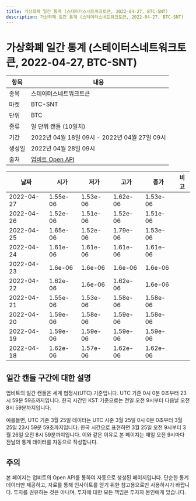 ```yaml
---
title: 가상화폐 일간 통계 (스테이터스네트워크토큰, 2022-04-27, BTC-SNT)
description: 가상화폐 일간 통계 (스테이터스네트워크토큰, 2022-04-27, BTC-SNT)
---
```



가상화폐 일간 통계 (스테이터스네트워크토큰, 2022-04-27, BTC-SNT)
===

|항목|내용|
|--|--|
|종목|스테이터스네트워크토큰|
|마켓|BTC-SNT|
|단위|BTC|
|종류|일 단위 캔들 (10일치)|
|기간|2022년 04월 18일 09시 - 2022년 04월 27일 09시|
|생성일|2022년 04월 28일 09시|
|출처|[업비트 Open API](https://docs.upbit.com)|


|날짜|시가|저가|고가|종가|비고|
|--|--|--|--|--|--|
|2022-04-27|1.55e-06|1.53e-06|1.62e-06|1.53e-06|    |
|2022-04-26|1.52e-06|1.51e-06|1.52e-06|1.51e-06|    |
|2022-04-25|1.65e-06|1.52e-06|1.79e-06|1.53e-06|    |
|2022-04-24|1.61e-06|1.61e-06|1.61e-06|1.61e-06|    |
|2022-04-23|1.6e-06|1.6e-06|1.6e-06|1.6e-06|    |
|2022-04-22|1.62e-06|1.6e-06|1.62e-06|1.6e-06|    |
|2022-04-21|1.55e-06|1.53e-06|1.58e-06|1.58e-06|    |
|2022-04-20|1.59e-06|1.58e-06|1.59e-06|1.58e-06|    |
|2022-04-19|1.59e-06|1.59e-06|1.59e-06|1.59e-06|    |
|2022-04-18|1.62e-06|1.57e-06|1.62e-06|1.62e-06|    |


일간 캔들 구간에 대한 설명
---


업비트의 일간 캔들은 세계 협정시(UTC) 기준입니다. 
UTC 기준 0시 0분 0초부터 23시 59분 59초까지입니다. 
한국 시간인 KST 기준으로는 전일 오전 9시부터 다음날 오전 8시 59분까지입니다. 


예를들면, UTC 기준 3월 25일 데이터는 UTC 시준 3월 25일 0시 0분 0초부터 3월 25일 23시 59분 59초까지입니다. 
한국 시간으로 표현하면 3월 25일 오전 9시부터 3월 26일 오전 8시 59분까지입니다. 
이와 같은 이유로 본 페이지는 매일 오전 9시마다 전날의 통계 데이터를 자동으로 작성합니다. 


주의
---


본 페이지는 업비트의 Open API를 통하여 자동으로 생성된 페이지입니다. 
단순한 통계 데이터만 제공하고, 자료를 통해 인사이트를 얻기 위한 참고용으로만 사용하시기 바랍니다. 
투자를 권유하는 것은 아니며, 투자에 대한 모든 책임은 투자자 본인에게 있습니다. 

